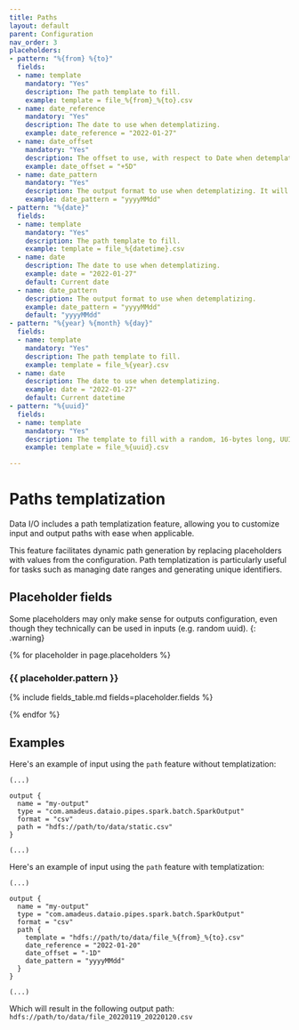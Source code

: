```yaml
---
title: Paths
layout: default
parent: Configuration
nav_order: 3
placeholders:
- pattern: "%{from} %{to}"
  fields:
  - name: template
    mandatory: "Yes"
    description: The path template to fill.
    example: template = file_%{from}_%{to}.csv
  - name: date_reference
    mandatory: "Yes"
    description: The date to use when detemplatizing.
    example: date_reference = "2022-01-27"
  - name: date_offset
    mandatory: "Yes"
    description: The offset to use, with respect to Date when detemplatizing.
    example: date_offset = "+5D"
  - name: date_pattern
    mandatory: "Yes"
    description: The output format to use when detemplatizing. It will apply to both %{from} and %{to}, if they are both present.
    example: date_pattern = "yyyyMMdd"
- pattern: "%{date}"
  fields:
  - name: template
    mandatory: "Yes"
    description: The path template to fill.
    example: template = file_%{datetime}.csv
  - name: date
    description: The date to use when detemplatizing.
    example: date = "2022-01-27"
    default: Current date
  - name: date_pattern
    description: The output format to use when detemplatizing.
    example: date_pattern = "yyyyMMdd"
    default: "yyyyMMdd"
- pattern: "%{year} %{month} %{day}"
  fields:
  - name: template
    mandatory: "Yes"
    description: The path template to fill.
    example: template = file_%{year}.csv
  - name: date
    description: The date to use when detemplatizing.
    example: date = "2022-01-27"
    default: Current datetime
- pattern: "%{uuid}"
  fields:
  - name: template
    mandatory: "Yes"
    description: The template to fill with a random, 16-bytes long, UUID.
    example: template = file_%{uuid}.csv

---
```

# Paths templatization

Data I/O includes a path templatization feature, allowing you to customize input and output paths with ease when applicable. 

This feature facilitates dynamic path generation by replacing placeholders with values from the configuration.  Path templatization is particularly useful for tasks such as managing date ranges and generating unique identifiers.

## Placeholder fields
Some placeholders may only make sense for outputs configuration, even though they technically can be used in inputs (e.g. random uuid).
{: .warning}

{% for placeholder in page.placeholders %}
    
### {{  placeholder.pattern  }}

{% include fields_table.md fields=placeholder.fields %}

{% endfor %}

## Examples

Here's an example of input using the `path` feature without templatization:

```hocon
(...)

output {
  name = "my-output"
  type = "com.amadeus.dataio.pipes.spark.batch.SparkOutput"
  format = "csv"
  path = "hdfs://path/to/data/static.csv"
}

(...)
```

Here's an example of input using the `path` feature with templatization:

````hocon
(...)

output {
  name = "my-output"
  type = "com.amadeus.dataio.pipes.spark.batch.SparkOutput"
  format = "csv"
  path {
    template = "hdfs://path/to/data/file_%{from}_%{to}.csv"
    date_reference = "2022-01-20"
    date_offset = "-1D"
    date_pattern = "yyyyMMdd"
  }
}

(...)
````

Which will result in the following output path: `hdfs://path/to/data/file_20220119_20220120.csv`